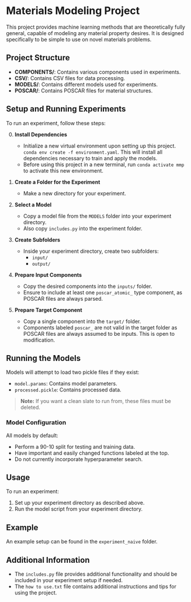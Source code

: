 # Materials Modeling Project

This project provides machine learning methods that are theoretically fully general, capable of modeling any material property desires. It is designed specifically to be simple to use on novel materials problems.

## Project Structure

- **COMPONENTS/**: Contains various components used in experiments.
- **CSV/**: Contains CSV files for data processing.
- **MODELS/**: Contains different models used for experiments.
- **POSCAR/**: Contains POSCAR files for material structures.

## Setup and Running Experiments

To run an experiment, follow these steps:

0. **Install Dependencies**
   - Initialize a new virtual environment upon setting up this project.
   `conda env create -f environment.yaml`. This will install all dependencies necessary to train and apply the models.
   - Before using this project in a new terminal, run `conda activate mmp` to activate this new environment.

1. **Create a Folder for the Experiment**
   - Make a new directory for your experiment.

2. **Select a Model**
   - Copy a model file from the `MODELS` folder into your experiment directory.
   - Also copy `includes.py` into the experiment folder.

3. **Create Subfolders**
   - Inside your experiment directory, create two subfolders:
     - `input/`
     - `output/`

4. **Prepare Input Components**
   - Copy the desired components into the `inputs/` folder.
   - Ensure to include at least one `poscar_atomic_` type component, as POSCAR files are always parsed.

5. **Prepare Target Component**
   - Copy a single component into the `target/` folder.
   - Components labeled `poscar_` are not valid in the target folder as POSCAR files are always assumed to be inputs. This is open to modification.

## Running the Models

Models will attempt to load two pickle files if they exist:
- `model.params`: Contains model parameters.
- `processed.pickle`: Contains processed data.

> **Note:** If you want a clean slate to run from, these files must be deleted.

### Model Configuration

All models by default:
- Perform a 90-10 split for testing and training data.
- Have important and easily changed functions labeled at the top.
- Do not currently incorporate hyperparameter search.

## Usage

To run an experiment:

1. Set up your experiment directory as described above.
2. Run the model script from your experiment directory.

## Example

An example setup can be found in the `experiment_naive` folder.

## Additional Information

- The `includes.py` file provides additional functionality and should be included in your experiment setup if needed.
- The `how to use.txt` file contains additional instructions and tips for using the project.

